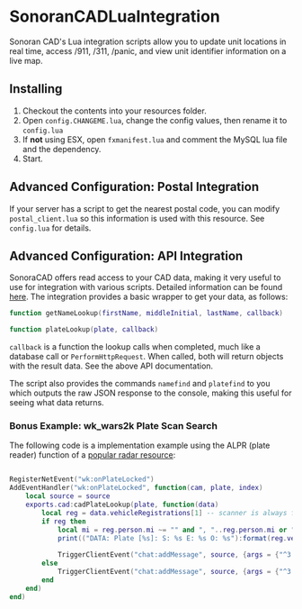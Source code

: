 # SonoranCADLuaIntegration
Sonoran CAD's Lua integration scripts allow you to update unit locations in real time, access /911, /311, /panic, and view unit identifier information on a live map.

## Installing

1) Checkout the contents into your resources folder.
2) Open `config.CHANGEME.lua`, change the config values, then rename it to `config.lua`
3) If **not** using ESX, open `fxmanifest.lua` and comment the MySQL lua file and the dependency.
4) Start.

## Advanced Configuration: Postal Integration

If your server has a script to get the nearest postal code, you can modify `postal_client.lua` so this information is used with this resource. See `config.lua` for details.

## Advanced Configuration: API Integration

SonoraCAD offers read access to your CAD data, making it very useful to use for integration with various scripts. Detailed information can be found [here](https://info.sonorancad.com/sonoran-cad/api-integration/api-endpoints/lookup-name-or-plate). The integration provides a basic wrapper to get your data, as follows:

```lua
function getNameLookup(firstName, middleInitial, lastName, callback)

function plateLookup(plate, callback)
```

`callback` is a function the lookup calls when completed, much like a database call or `PerformHttpRequest`. When called, both will return objects with the result data. See the above API documentation.

The script also provides the commands `namefind` and `platefind` to you which outputs the raw JSON response to the console, making this useful for seeing what data returns.

### Bonus Example: wk_wars2k Plate Scan Search

The following code is a implementation example using the ALPR (plate reader) function of a [popular radar resource](https://forum.cfx.re/t/release-wraith-ars-2x-police-radar-and-plate-reader-v1-2-4/1058277):

```lua

RegisterNetEvent("wk:onPlateLocked")
AddEventHandler("wk:onPlateLocked", function(cam, plate, index)
    local source = source
    exports.cad:cadPlateLookup(plate, function(data)
        local reg = data.vehicleRegistrations[1] -- scanner is always full lookup
        if reg then
            local mi = reg.person.mi ~= "" and ", "..reg.person.mi or ""
            print(("DATA: Plate [%s]: S: %s E: %s O: %s"):format(reg.vehicle.plate, reg.status, reg.expiration, reg.person.first.." "..reg.person.last..mi))
            
            TriggerClientEvent("chat:addMessage", source, {args = {"^3 ALPR ^0", ("Plate [%s]: Status: %s Expires: %s Owner: %s"):format(reg.vehicle.plate, reg.status, reg.expiration, reg.person.first.." "..reg.person.last..mi)}})
        else
            TriggerClientEvent("chat:addMessage", source, {args = {"^3 ALPR ^0", "No license records found for locked plate." }})
        end
    end)
end)
```
